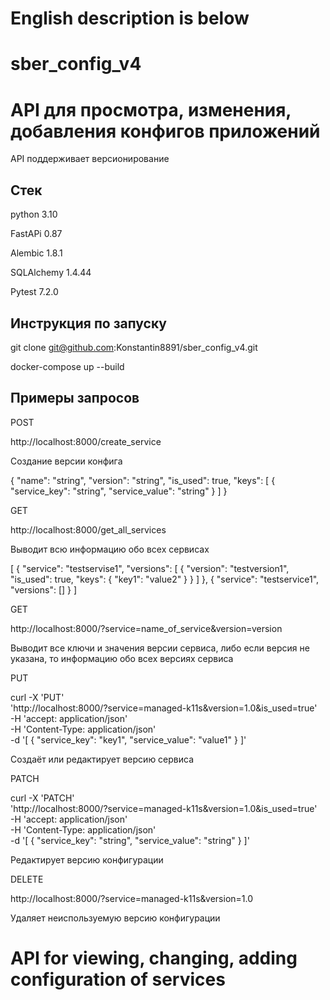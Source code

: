 # English description is below

# sber_config_v4

# API для просмотра, изменения, добавления конфигов приложений

API поддерживает версионирование

## Стек

python 3.10

FastAPi 0.87

Alembic 1.8.1

SQLAlchemy 1.4.44

Pytest 7.2.0

## Инструкция по запуску

git clone git@github.com:Konstantin8891/sber_config_v4.git

docker-compose up --build

## Примеры запросов

POST

http://localhost:8000/create_service

Создание версии конфига

{
  "name": "string",
  "version": "string",
  "is_used": true,
  "keys": [
    {
      "service_key": "string",
      "service_value": "string"
    }
  ]
}

GET

http://localhost:8000/get_all_services

Выводит всю информацию обо всех сервисах

[
  {
    "service": "testservise1",
    "versions": [
      {
        "version": "testversion1",
        "is_used": true,
        "keys": {
          "key1": "value2"
        }
      }
    ]
  },
  {
    "service": "testservice1",
    "versions": []
  }
]

GET

http://localhost:8000/?service=name_of_service&version=version

Выводит все ключи и значения версии сервиса, либо если версия не указана, то информацию обо всех версиях сервиса

PUT

curl -X 'PUT' \
  'http://localhost:8000/?service=managed-k11s&version=1.0&is_used=true' \
  -H 'accept: application/json' \
  -H 'Content-Type: application/json' \
  -d '[
  {
    "service_key": "key1",
    "service_value": "value1"
  }
]'

Создаёт или редактирует версию сервиса

PATCH

curl -X 'PATCH' \
  'http://localhost:8000/?service=managed-k11s&version=1.0&is_used=true' \
  -H 'accept: application/json' \
  -H 'Content-Type: application/json' \
  -d '[
  {
    "service_key": "string",
    "service_value": "string"
  }
]'

Редактирует версию конфигурации

DELETE

http://localhost:8000/?service=managed-k11s&version=1.0

Удаляет неиспользуемую версию конфигурации

# API for viewing, changing, adding configuration of services
